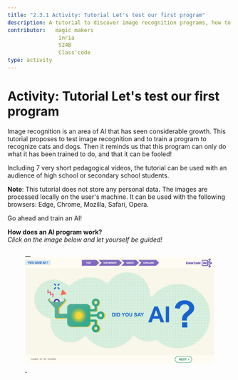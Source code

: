 ```yaml
---
title: "2.3.1 Activity: Tutorial Let's test our first program"
description: A tutorial to discover image recognition programs, how to train them, how to fool them.
contributor:   magic makers
                inria
                S24B
                Class'code      
type: activity
---
```

# Activity: Tutorial Let's test our first program

Image recognition is an area of AI that has seen considerable growth. This tutorial proposes to test image recognition and to train a program to recognize cats and dogs. Then it reminds us that this program can only do what it has been trained to do, and that it can be fooled!

Including 7 very short pedagogical videos, the tutorial can be used with an audience of high school or secondary school students.

**Note**: This tutorial does not store any personal data. The images are processed locally on the user's machine. It can be used with the following browsers: Edge, Chrome, Mozilla, Safari, Opera.

Go ahead and train an AI!

**How does an AI program work?**  
_Click on the image below and let yourself be guided!_

<a href="https://pixees.fr/classcodeiai/app/tuto1?lang=en" target="_blank"><figure> 
  <img src="Images/Tuto-M1-FirstProgram-EN.png" /> 
</figure></a>
